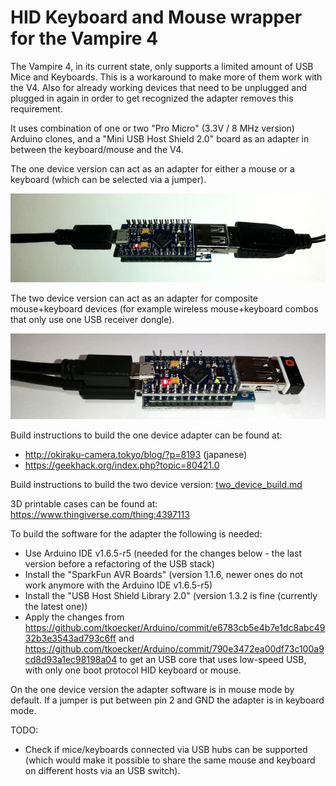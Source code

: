 # HID Keyboard and Mouse wrapper for the Vampire 4

The Vampire 4, in its current state, only supports a limited amount of USB Mice and Keyboards. This is a workaround to make more of them work with the V4. Also for already working devices that need to be unplugged and plugged in again in order to get recognized the adapter removes this requirement.

It uses combination of one or two "Pro Micro" (3.3V / 8 MHz version) Arduino clones, and a "Mini USB Host Shield 2.0" board as an adapter in between the keyboard/mouse and the V4.

The one device version can act as an adapter for either a mouse or a keyboard (which can be selected via a jumper).

![Adapter](img/adapter.jpg)

The two device version can act as an adapter for composite mouse+keyboard devices (for example wireless mouse+keyboard combos that only use one USB receiver dongle).

![Adapter](img/adapter2.jpg)

Build instructions to build the one device adapter can be found at:
- http://okiraku-camera.tokyo/blog/?p=8193 (japanese)
- https://geekhack.org/index.php?topic=80421.0

Build instructions to build the two device version:
[two_device_build.md](two_device_build.md)

3D printable cases can be found at: https://www.thingiverse.com/thing:4397113

To build the software for the adapter the following is needed:
- Use Arduino IDE v1.6.5-r5 (needed for the changes below - the last version before a refactoring of the USB stack)
- Install the "SparkFun AVR Boards" (version 1.1.6, newer ones do not work anymore with the Arduino IDE v1.6.5-r5)
- Install the "USB Host Shield Library 2.0" (version 1.3.2 is fine (currently the latest one))
- Apply the changes from https://github.com/tkoecker/Arduino/commit/e6783cb5e4b7e1dc8abc4932b3e3543ad793c6ff
  and https://github.com/tkoecker/Arduino/commit/790e3472ea00df73c100a9cd8d93a1ec98198a04 to
  get an USB core that uses low-speed USB, with only one boot protocol HID keyboard or mouse.

On the one device version the adapter software is in mouse mode by default. If a jumper is put between pin 2 and GND the adapter is in keyboard mode.

TODO:
- Check if mice/keyboards connected via USB hubs can be supported (which would make it possible to share the same mouse and keyboard on different hosts via an USB switch).
